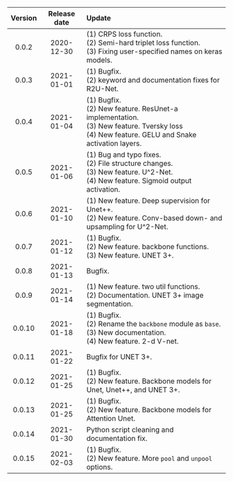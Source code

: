 
| Version  | Release date  | Update  |
|:--------:|:-------------:|:-------- |
| 0.0.2    | 2020-12-30    | (1) CRPS loss function.<br />(2) Semi-hard triplet loss function.<br />(3) Fixing user-specified names on keras models. |
| 0.0.3    | 2021-01-01    | (1) Bugfix.<br />(2) keyword and documentation fixes for R2U-Net. |
| 0.0.4    | 2021-01-04    | (1) Bugfix.<br />(2) New feature. ResUnet-a implementation.<br />(3) New feature. Tversky loss<br />(4) New feature. GELU and Snake activation layers. |
| 0.0.5    | 2021-01-06    | (1) Bug and typo fixes.<br />(2) File structure changes.<br />(3) New feature. U^2-Net.<br />(4) New feature. Sigmoid output activation. |
| 0.0.6    | 2021-01-10    | (1) New feature. Deep supervision for Unet++.<br />(2) New feature. Conv-based down- and upsampling for U^2-Net. |
| 0.0.7    | 2021-01-12    | (1) Bugfix.<br />(2) New feature. backbone functions.<br />(3) New feature. UNET 3+. |
| 0.0.8    | 2021-01-13    | Bugfix. |
| 0.0.9    | 2021-01-14    | (1) New feature. two util functions.<br />(2) Documentation. UNET 3+ image segmentation. |
| 0.0.10   | 2021-01-18    | (1) Bugfix.<br />(2) Rename the `backbone` module as `base`.<br />(3) New documentation.<br />(4) New feature. 2-d V-net. |
| 0.0.11   | 2021-01-22    | Bugfix for UNET 3+. |
| 0.0.12   | 2021-01-25    | (1) Bugfix.<br />(2) New feature. Backbone models for Unet, Unet++, and UNET 3+. |
| 0.0.13   | 2021-01-25    | (1) Bugfix.<br />(2) New feature. Backbone models for Attention Unet. |
| 0.0.14   | 2021-01-30    | Python script cleaning and documentation fix. |
| 0.0.15   | 2021-02-03    | (1) Bugfix.<br />(2) New feature. More `pool` and `unpool` options. |
